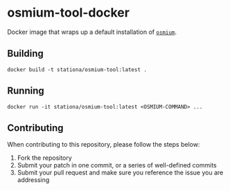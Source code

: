 # osmium-tool-docker

Docker image that wraps up a default installation of [`osmium`](https://osmcode.org/osmium-tool/).

## Building

```
docker build -t stationa/osmium-tool:latest .
```

## Running

```
docker run -it stationa/osmium-tool:latest <OSMIUM-COMMAND> ...
```

## Contributing

When contributing to this repository, please follow the steps below:

1. Fork the repository
1. Submit your patch in one commit, or a series of well-defined commits
1. Submit your pull request and make sure you reference the issue you are addressing
